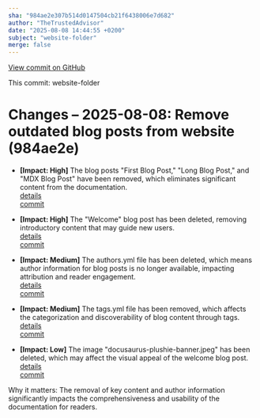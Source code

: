 ```yaml
---
sha: "984ae2e307b514d0147504cb21f6438006e7d682"
author: "TheTrustedAdvisor"
date: "2025-08-08 14:44:55 +0200"
subject: "website-folder"
merge: false
---
```


[View commit on GitHub](https://github.com/TheTrustedAdvisor/FabricAdoptionFramework/commit/984ae2e307b514d0147504cb21f6438006e7d682)

This commit: website-folder

# Changes – 2025-08-08: Remove outdated blog posts from website (984ae2e)

- **[Impact: High]** The blog posts "First Blog Post," "Long Blog Post," and "MDX Blog Post" have been removed, which eliminates significant content from the documentation.  
   [details](/docs/about/changes/2025-08-08-website-folder)  
   [commit](https://github.com/TheTrustedAdvisor/FabricAdoptionFramework/commit/984ae2e307b514d0147504cb21f6438006e7d682)

- **[Impact: High]** The "Welcome" blog post has been deleted, removing introductory content that may guide new users.  
   [details](/docs/about/changes/2025-08-08-website-folder)  
   [commit](https://github.com/TheTrustedAdvisor/FabricAdoptionFramework/commit/984ae2e307b514d0147504cb21f6438006e7d682)

- **[Impact: Medium]** The authors.yml file has been deleted, which means author information for blog posts is no longer available, impacting attribution and reader engagement.  
   [details](/docs/about/changes/2025-08-08-website-folder)  
   [commit](https://github.com/TheTrustedAdvisor/FabricAdoptionFramework/commit/984ae2e307b514d0147504cb21f6438006e7d682)

- **[Impact: Medium]** The tags.yml file has been removed, which affects the categorization and discoverability of blog content through tags.  
   [details](/docs/about/changes/2025-08-08-website-folder)  
   [commit](https://github.com/TheTrustedAdvisor/FabricAdoptionFramework/commit/984ae2e307b514d0147504cb21f6438006e7d682)

- **[Impact: Low]** The image "docusaurus-plushie-banner.jpeg" has been deleted, which may affect the visual appeal of the welcome blog post.  
   [details](/docs/about/changes/2025-08-08-website-folder)  
   [commit](https://github.com/TheTrustedAdvisor/FabricAdoptionFramework/commit/984ae2e307b514d0147504cb21f6438006e7d682)

Why it matters: The removal of key content and author information significantly impacts the comprehensiveness and usability of the documentation for readers.
